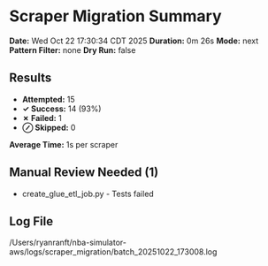 # Scraper Migration Summary

**Date:** Wed Oct 22 17:30:34 CDT 2025
**Duration:** 0m 26s
**Mode:** next
**Pattern Filter:** none
**Dry Run:** false

## Results

- **Attempted:** 15
- **✓ Success:** 14 (93%)
- **✗ Failed:** 1
- **⊘ Skipped:** 0

**Average Time:** 1s per scraper

## Manual Review Needed (1)

- create_glue_etl_job.py - Tests failed

## Log File

/Users/ryanranft/nba-simulator-aws/logs/scraper_migration/batch_20251022_173008.log
